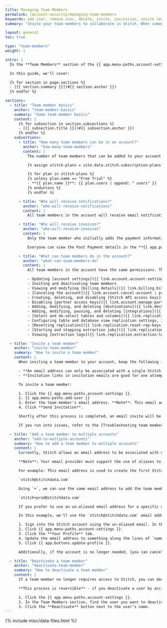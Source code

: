 ```yaml
---
title: Managing Team Members
permalink: /account-security/managing-team-members
keywords: add user, remove user, delete, invite, invitation, invite team
summary: "Invite your team members to collaborate in Stitch. When someone leaves your company, learn how to remove them from your account."

layout: general
toc: true

type: "team-members"
weight: 1

intro: |
  In the **Team Members** section of the {{ app.menu-paths.account-settings }}, you can view and manage the team members associated with your Stitch account.

  In this guide, we'll cover:

  {% for section in page.sections %}
  - [{{ section.summary }}](#{{ section.anchor }})
  {% endfor %}

sections:
  - title: "Team member basics"
    anchor: "team-member-basics"
    summary: "Some team member basics"
    content: |
      {% for subsection in section.subsections %}
      - [{{ subsection.title }}](#{{ subsection.anchor }})
      {% endfor %}
    subsections:
      - title: "How many team members can be in an account?"
        anchor: "how-many-team-members"
        content: |
          The number of team members that can be added to your account depends on the [Stitch plan]({{ site.pricing }}){:target="new"} you're using:

          {% assign stitch-plans = site.data.stitch.subscription-plans.all-plans | where:"legacy",false %}

          {% for plan in stitch-plans %}
          {% unless plan.name == "Free Trial" %}
          - **{{ plan.name }}**: {{ plan.users | append: " users" }}
          {% endunless %}
          {% endfor %}

      - title: "Who will receive notifications?"
        anchor: "who-will-receive-notifications"
        content: |
          All team members in the account will receive email notifications.

      - title: "Who will receive invoices?"
        anchor: "who-will-receive-invoices"
        content: |
          Only the team member who initially adds the payment information to the account will receive a copy of the monthly invoice in their email.

          Everyone can view the Past Payment details in the **{{ app.page-names.billing }}** page, however.

      - title: "What can team members do in the account?"
        anchor: "what-can-team-members-do"
        content: |
          All team members in the account have the same permissions. This includes:

          - Updating [account settings]({{ link.account.account-settings | prepend: site.baseurl }}), including modyfing company details and notification settings
          - Inviting and deactivating team members
          - Viewing and modifying [billing details]({{ link.billing.billing-faq | prepend: site.baseurl }}), including the account's plan, payment method, and past payments
          - [Canceling the account]({{ link.account.cancel-account | prepend: site.baseurl }})
          - Creating, deleting, and disabling [Stitch API access keys]({{ link.account.manage-api-keys | prepend: site.baseurl }}) (Enterprise plans only)
          - Disabling [partner access keys]({{ link.account.manage-partner-access | prepend: site.baseurl }})
          - Adding, modifying, and deleting [destinations]({{ link.destinations.main | site.baseurl }})
          - Adding, modifying, pausing, and deleting [integrations]({{ link.integrations.main | site.baseurl }})
          - [Select and de-select tables and columns]({{ link.replication.syncing | prepend: site.baseurl }}) (when available) for replication
          - Configuring table and database view replication settings, including [Replication Methods]({{ link.replication.rep-methods | prepend: site.baseurl }}) and [Primary Keys (views only)]({{ link.replication.db-views | prepend: site.baseurl }})
          - [Resetting replication]({{ link.replication.reset-rep-keys | prepend: site.baseurl }}) for integrations and tables (when available)
          - [Starting and stopping extraction jobs]({{ link.replication.start-stop-extraction | prepend: site.baseurl }})
          - Viewing [extraction logs]({{ link.replication.extraction-logs | prepend: site.baseurl }}) and [loading reports]({{ link.replication.loading-reports | prepend: site.baseurl }})

  - title: "Invite a team member"
    anchor: "invite-team-member"
    summary: "How to invite a team member"
    content: |
      When inviting a team member to your account, keep the following in mind:

      - **An email address can only be associated with a single Stitch account**. [Try this workaround](#add-to-multiple-accounts) to use the same email address for multiple accounts.
      - **Invitation links in invitation emails are good for one attempt only.** If the login fails, try re-sending the invite.

      To invite a team member:

      1. Click the {{ app.menu-paths.account-settings }}.
      2. {{ app.menu-paths.add-user }}
      3. Enter the team member's email address. **Note**: This email address must be unique, meaning it can't be associated with an existing Stitch account.
      4. Click **Send Invitation**.

      Shortly after this process is completed, an email invite will be sent to the email address you entered.

      If you run into issues, refer to the [Troubleshooting team member invites guide]({{ link.troubleshooting.team-member-invites | prepend: site.baseurl }}).

  - title: "Add a team member to multiple accounts"
    anchor: "add-to-multiple-accounts"
    summary: "How to add a team member to multiple accounts"
    content: |
      Currently, Stitch allows an email address to be associated with only a single Stitch account. If you're one of our customers with two accounts and you want to use the same email address for both accounts, you may be able to use an email alias - also known as the `+` feature - to do so.

      **Note**: Your email provider must support the use of aliases to use this workaround.

      For example: This email address is used to create the first Stitch account, which is used for staging:

      `stitch@stitchdata.com`

      Using `+`, we can use the same email address to add the team member to the second Stitch account, which is used for production:

      `stitch+prod@stitchdata.com`

      If you prefer to use an un-aliased email address for a specific account and the email is already associated with a Stitch account, use the process outlined below to modify the account using the un-aliased email. This will then allow an invitation to be sent to the un-aliased email.

      In this example, we'll use the `stitch@stitchdata.com` email address.

      1. Sign into the Stitch account using the un-aliased email. In this example, we'd sign into the account associated with the `stitch@stitchdata.com` email address.
      2. Click {{ app.menu-paths.account-settings }}.
      3. Click the **Your Profile** tab.
      4. Update the email address to something along the lines of `name+deactivated@domain.com`. In this example, we'll update the email address to `stitch+deactivated@stitchdata.com`.
      5. Click {{ app.buttons.update-profile }}.

      Additionally, if the account is no longer needed, [you can cancel it]({{ link.account.cancel-account | prepend: site.baseurl }}).

  - title: "Deactivate a team member"
    anchor: "deactivate-team-member"
    summary: "How to deactivate a team member"
    content: |
      If a team member no longer requires access to Stitch, you can deactivate them.

      **This process is reversible** - if you deactivate a user by accident, you can simply re-add them.

      1. Click the {{ app.menu-paths.account-settings }}.
      2. In the Team Members section, find the user you want to deactivate.
      3. Click the **Deactivate** button next to the user's name.
---
```

{% include misc/data-files.html %}